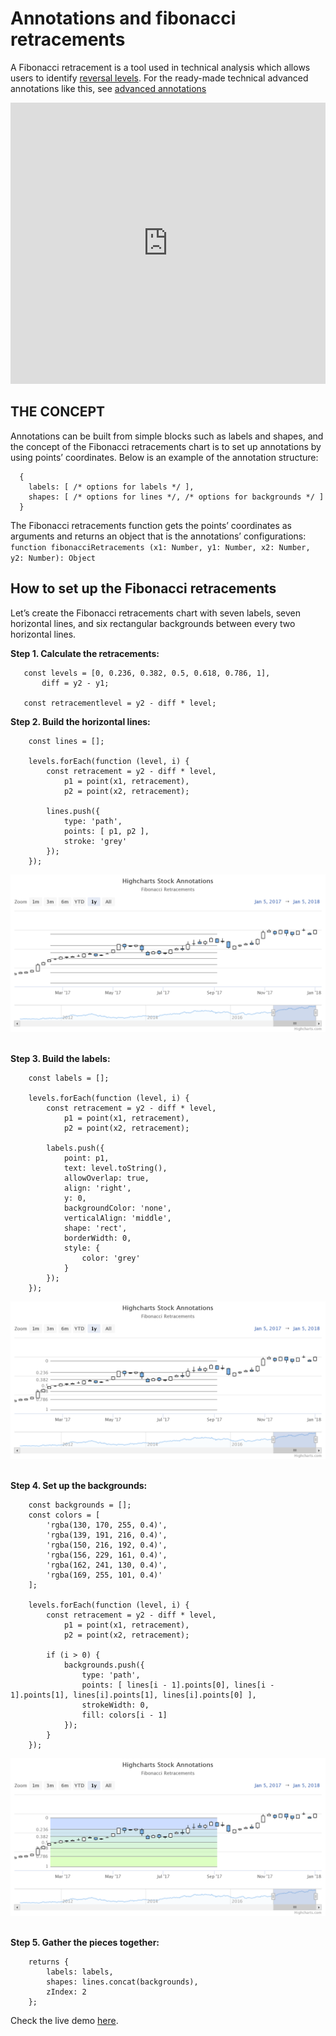 Annotations and fibonacci retracements
===

A Fibonacci retracement is a tool used in technical analysis which allows users to identify [reversal levels](https://www.investopedia.com/terms/f/fibonacciretracement.asp). For the ready-made technical advanced annotations like this, see [advanced annotations](https://www.highcharts.com/docs/stock/advanced-annotations)

<iframe style="width: 100%; height: 450px; border: none;" src="https://www.highcharts.com/samples/embed/stock/annotations/fibonacci-retracements" allow="fullscreen"></iframe>


THE CONCEPT
-----------

Annotations can be built from simple blocks such as labels and shapes, and the concept of the Fibonacci retracements chart is to set up annotations by using points’ coordinates. Below is an example of the annotation structure:

    
      {
        labels: [ /* options for labels */ ],
        shapes: [ /* options for lines */, /* options for backgrounds */ ]
      }
    

The Fibonacci retracements function gets the points’ coordinates as arguments and returns an object that is the annotations’ configurations: `function fibonacciRetracements (x1: Number, y1: Number, x2: Number, y2: Number): Object`

How to set up the Fibonacci retracements
----------------------------------------

Let’s create the Fibonacci retracements chart with seven labels, seven horizontal lines, and six rectangular backgrounds between every two horizontal lines.

**Step 1. Calculate the retracements:**

    
       const levels = [0, 0.236, 0.382, 0.5, 0.618, 0.786, 1],
           diff = y2 - y1;

       const retracementlevel = y2 - diff * level;
    

**Step 2. Build the horizontal lines:**

    
        const lines = [];
    
        levels.forEach(function (level, i) {
            const retracement = y2 - diff * level,
                p1 = point(x1, retracement),
                p2 = point(x2, retracement);
    
            lines.push({
                type: 'path',
                points: [ p1, p2 ],
                stroke: 'grey'
            });
        });
    

![fibonacci-step-2.png](fibonacci-step-2.png) 

**Step 3. Build the labels:**

    
        const labels = [];
    
        levels.forEach(function (level, i) {
            const retracement = y2 - diff * level,
                p1 = point(x1, retracement),
                p2 = point(x2, retracement);
    
            labels.push({
                point: p1,
                text: level.toString(),
                allowOverlap: true,
                align: 'right',
                y: 0,
                backgroundColor: 'none',
                verticalAlign: 'middle',
                shape: 'rect',
                borderWidth: 0,
                style: {
                    color: 'grey'
                }
            });
        });
    

![fibonacci-step-3.png](fibonacci-step-3.png) 

**Step 4. Set up the backgrounds:**

    
        const backgrounds = [];
        const colors = [
            'rgba(130, 170, 255, 0.4)',
            'rgba(139, 191, 216, 0.4)',
            'rgba(150, 216, 192, 0.4)',
            'rgba(156, 229, 161, 0.4)',
            'rgba(162, 241, 130, 0.4)',
            'rgba(169, 255, 101, 0.4)'
        ];
    
        levels.forEach(function (level, i) {
            const retracement = y2 - diff * level,
                p1 = point(x1, retracement),
                p2 = point(x2, retracement);
    
            if (i > 0) {
                backgrounds.push({
                    type: 'path',
                    points: [ lines[i - 1].points[0], lines[i - 1].points[1], lines[i].points[1], lines[i].points[0] ],
                    strokeWidth: 0,
                    fill: colors[i - 1]
                });
            }
        });
    

![fibonacci-step-4.png](fibonacci-step-4.png) 

**Step 5. Gather the pieces together:**

    
        returns {
            labels: labels,
            shapes: lines.concat(backgrounds),
            zIndex: 2
        };
    

Check the live demo [here](https://jsfiddle.net/gh/get/library/pure/highcharts/highcharts/tree/master/samples/stock/annotations/fibonacci-retracements).
